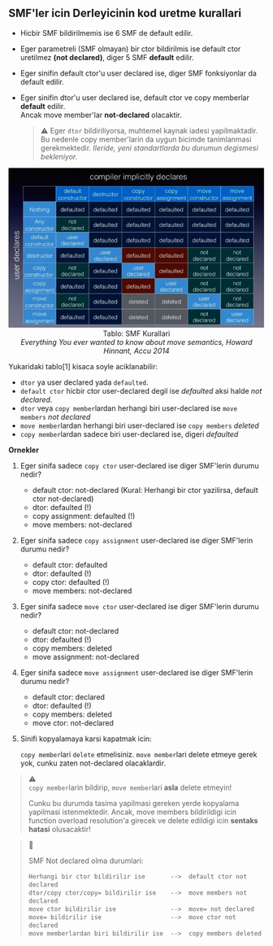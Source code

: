 ## SMF'ler icin Derleyicinin kod uretme kurallari

* Hicbir SMF bildirilmemis ise 6 SMF de default edilir.

* Eger parametreli (SMF olmayan) bir ctor bildirilmis ise default ctor uretilmez **(not declared)**, diger 5 SMF **default** edilir.

* Eger sinifin default ctor'u user declared ise, diger SMF fonksiyonlar da default edilir.

* Eger sinifin dtor'u user declared ise, default ctor ve copy memberlar **default** edilir.  
  Ancak move member'lar **not-declared** olacaktir.
  > :warning: 
  > Eger `dtor` bildiriliyorsa, muhtemel kaynak iadesi yapilmaktadir. Bu nedenle copy member'larin da uygun bicimde tanimlanmasi gerekmektedir. *Ileride, yeni standartlarda bu durumun degismesi bekleniyor.*
  
<p align="center">
<img src="res/img/smf_rules.png" width=""/><br/>
Tablo: SMF Kurallari<br/>
<i>Everything You ever wanted to know about move semantics, Howard Hinnant, Accu 2014</i>
</p>
  
Yukaridaki tablo[1] kisaca soyle aciklanabilir:
* `dtor` ya user declared yada `defaulted`.
* `default ctor` hicbir ctor user-declared degil ise *defaulted* aksi halde *not declared*.
* `dtor` veya `copy member`lardan herhangi biri user-declared ise `move members` *not declared*
* `move member`lardan herhangi biri user-declared ise `copy members` *deleted*
* `copy member`lardan sadece biri user-declared ise, digeri *defaulted*


**Ornekler**

1. Eger sinifa sadece `copy ctor` user-declared ise diger SMF'lerin durumu nedir?
   
   * default ctor: not-declared (Kural: Herhangi bir ctor yazilirsa, default ctor not-declared)
   * dtor: defaulted            (!)
   * copy assignment: defaulted (!)
   * move members: not-declared
   

2. Eger sinifa sadece `copy assignment` user-declared ise diger SMF'lerin durumu nedir?
   
   * default ctor: defaulted
   * dtor: defaulted            (!)
   * copy ctor: defaulted       (!)
   * move members: not-declared

3. Eger sinifa sadece `move ctor` user-declared ise diger SMF'lerin durumu nedir?
   
   * default ctor: not-declared
   * dtor: defaulted            (!)
   * copy members: deleted
   * move assignment: not-declared

4. Eger sinifa sadece `move assignment` user-declared ise diger SMF'lerin durumu nedir?
   
   * default ctor: declared
   * dtor: defaulted            (!) 
   * copy members: deleted
   * move ctor: not-declared

5. Sinifi kopyalamaya karsi kapatmak icin:
    
   `copy member`lari `delete` etmelisiniz. `move member`lari delete etmeye gerek yok, cunku zaten not-declared olacaklardir.

<!--  -->

> :warning:   
> `copy member`larin bildirip, `move member`lari **asla** delete etmeyin!
> 
> Cunku bu durumda tasima yapilmasi gereken yerde kopyalama yapilmasi istenmektedir. Ancak, move members bildirildigi icin function overload resolution'a girecek ve delete edildigi icin **sentaks hatasi** olusacaktir!

> :triangular_flag_on_post: 
> 
> SMF Not declared olma durumlari:
> ```
> Herhangi bir ctor bildirilir ise       -->  default ctor not declared
> dtor/copy ctor/copy= bildirilir ise    -->  move members not declared
> move ctor bildirilir ise               -->  move= not declared
> move= bildirilir ise                   -->  move ctor not declared
> move memberlardan biri bildirilir ise  -->  copy members deleted
> ```